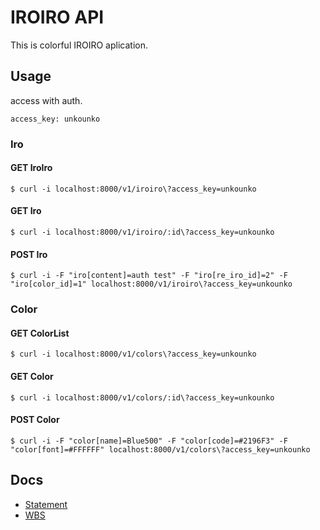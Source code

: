 # IROIRO API

This is colorful IROIRO aplication.

## Usage

access with auth.

```
access_key: unkounko
```

### Iro

#### GET IroIro

```
$ curl -i localhost:8000/v1/iroiro\?access_key=unkounko
```

#### GET Iro

```
$ curl -i localhost:8000/v1/iroiro/:id\?access_key=unkounko
```

#### POST Iro

```
$ curl -i -F "iro[content]=auth test" -F "iro[re_iro_id]=2" -F "iro[color_id]=1" localhost:8000/v1/iroiro\?access_key=unkounko
```

### Color

#### GET ColorList

```
$ curl -i localhost:8000/v1/colors\?access_key=unkounko
```

#### GET Color

```
$ curl -i localhost:8000/v1/colors/:id\?access_key=unkounko
```

#### POST Color

```
$ curl -i -F "color[name]=Blue500" -F "color[code]=#2196F3" -F "color[font]=#FFFFFF" localhost:8000/v1/colors\?access_key=unkounko
```

## Docs

- [Statement](https://github.com/funnythingz/IROIRO/wiki/Statement)
- [WBS](https://docs.google.com/a/nanapi.co.jp/spreadsheets/d/111eu2YoP1SF7jQuImFCmIVaM2p6fd0DPh40tLoDyaZc/edit#gid=0)
